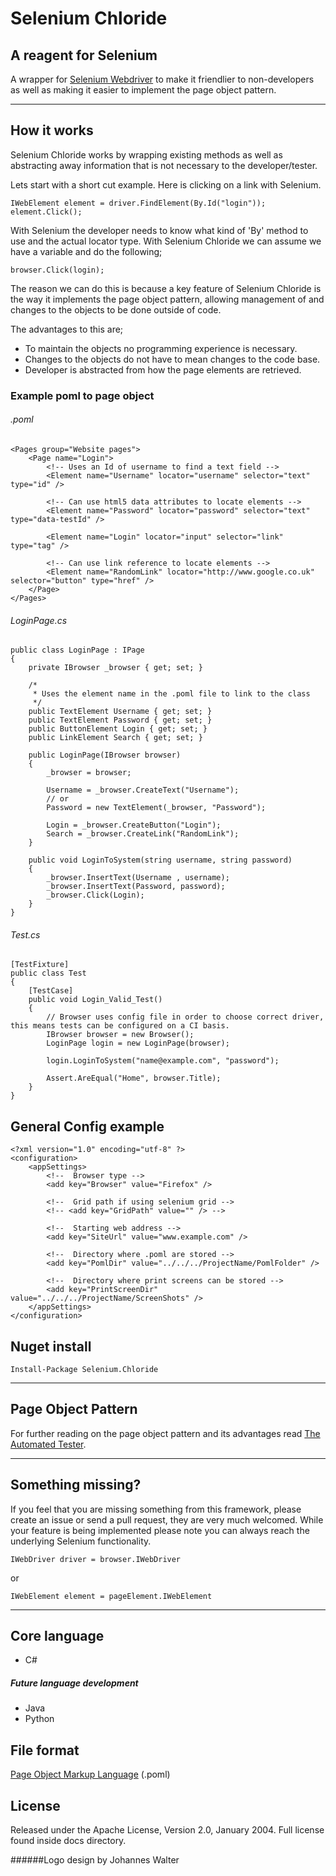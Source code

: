 ﻿# Selenium Chloride
## A reagent for Selenium

A wrapper for [Selenium Webdriver](http://seleniumhq.org/docs/03_webdriver.jsp)
to make it friendlier to non-developers as well as making it easier to 
implement the page object pattern.


-------------------------------------------------------------------------------

## How it works
Selenium Chloride works by wrapping existing methods as well as 
abstracting away information that is not necessary to the developer/tester.

Lets start with a short cut example. Here is clicking on a link with Selenium.

    IWebElement element = driver.FindElement(By.Id("login"));
    element.Click();

With Selenium the developer needs to know what kind of 'By' method to use and 
the actual locator type. With Selenium Chloride we can assume we have a 
variable and do the following;

    browser.Click(login);

The reason we can do this is because a key feature of Selenium Chloride is
the way it implements the page object pattern, allowing management 
of and changes to the objects to be done outside of code.

The advantages to this are;

- To maintain the objects no programming experience is necessary.
- Changes to the objects do not have to mean changes to the code base.
- Developer is abstracted from how the page elements are retrieved.

### Example poml to page object

###### .poml

    <Pages group="Website pages">
        <Page name="Login">
            <!-- Uses an Id of username to find a text field -->
            <Element name="Username" locator="username" selector="text"  type="id" />

            <!-- Can use html5 data attributes to locate elements -->
            <Element name="Password" locator="password" selector="text" type="data-testId" />

            <Element name="Login" locator="input" selector="link" type="tag" />

            <!-- Can use link reference to locate elements -->
            <Element name="RandomLink" locator="http://www.google.co.uk" selector="button" type="href" />
        </Page>
    </Pages>
    
###### LoginPage.cs

    public class LoginPage : IPage
    {
        private IBrowser _browser { get; set; }

        /*
         * Uses the element name in the .poml file to link to the class
         */
        public TextElement Username { get; set; }
        public TextElement Password { get; set; }
        public ButtonElement Login { get; set; }
        public LinkElement Search { get; set; }

        public LoginPage(IBrowser browser) 
        { 
            _browser = browser;

            Username = _browser.CreateText("Username");
            // or
            Password = new TextElement(_browser, "Password");

            Login = _browser.CreateButton("Login");
            Search = _browser.CreateLink("RandomLink");
        }

        public void LoginToSystem(string username, string password)
        {
            _browser.InsertText(Username , username);
            _browser.InsertText(Password, password);
            _browser.Click(Login);
        }
    }

###### Test.cs

    [TestFixture]
    public class Test
    {
        [TestCase]
        public void Login_Valid_Test()
        {
            // Browser uses config file in order to choose correct driver, this means tests can be configured on a CI basis.
            IBrowser browser = new Browser();
            LoginPage login = new LoginPage(browser);

            login.LoginToSystem("name@example.com", "password");
            
            Assert.AreEqual("Home", browser.Title);
        }
    }

## General Config example

    <?xml version="1.0" encoding="utf-8" ?>
    <configuration>
        <appSettings>
            <!--  Browser type -->
            <add key="Browser" value="Firefox" />

            <!--  Grid path if using selenium grid -->
            <!-- <add key="GridPath" value="" /> -->

            <!--  Starting web address -->
            <add key="SiteUrl" value="www.example.com" />

            <!--  Directory where .poml are stored -->
            <add key="PomlDir" value="../../../ProjectName/PomlFolder" />

            <!--  Directory where print screens can be stored -->
            <add key="PrintScreenDir" value="../../../ProjectName/ScreenShots" />
        </appSettings>
    </configuration>

## Nuget install

    Install-Package Selenium.Chloride


-------------------------------------------------------------------------------

## Page Object Pattern
For further reading on the page object pattern and its advantages read 
[The Automated Tester](http://www.theautomatedtester.co.uk/tutorials/selenium/page-object-pattern.htm).

-------------------------------------------------------------------------------

## Something missing?
If you feel that you are missing something from this framework, please create 
an issue or send a pull request, they are very much welcomed. While your 
feature is being implemented please note you can always reach the underlying 
Selenium functionality.

    IWebDriver driver = browser.IWebDriver

or

    IWebElement element = pageElement.IWebElement

-------------------------------------------------------------------------------

## Core language
 - C#

##### Future language development
 - Java
 - Python

## File format
[Page Object Markup Language](https://github.com/reiversolutions/page-object-markup-language) (.poml)

## License

Released under the Apache License, Version 2.0, January 2004. Full license found
inside docs directory.

######Logo design by Johannes Walter
